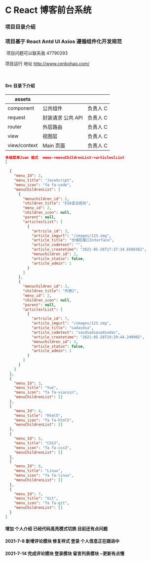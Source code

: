 # C React 博客前台系统

### 项目目录介绍

### 项目基于 React Antd UI Axios 遵循组件化开发规范

​ 项目问题可以联系我 47790293

项目运行 地址 http://www.cenbohao.com/

​

#### Src 目录下介绍

| assets       |                   |          |
| ------------ | ----------------- | -------- |
| component    | 公共组件          | 负责人 C |
| request      | 封装请求 公共 API | 负责人 C |
| router       | 外层路由          | 负责人 C |
| view         | 视图层            | 负责人 C |
| view/context | Main 页面         | 负责人 C |

```json
多级菜单Json 格式  menu->menuChildrenList->articleslList
[

  {
    "menu_Id": 2,
    "menu_title": "JavaScript",
    "menu_icon": "fa fa-code",
    "menuChildrenList": [
      {
        "menuchildren_id": 2,
        "children_title": "ES6语法规则",
        "menu_id": 2,
        "children_icon": null,
        "parent": null,
        "articleslList": [
          {
            "artricle_id": 3,
            "article_imgurl": "/images/123.img",
            "article_title": "仓储层接口Interface",
            "article_codetext": "",
            "article_createtime": "2021-05-26T17:37:34.6500362",
            "menuchildren_id": 2,
            "article_status": false,
            "article_admin": 1
          }
        ]
      },
      {
        "menuchildren_id": 3,
        "children_title": "列表2",
        "menu_id": 2,
        "children_icon": null,
        "parent": null,
        "articleslList": [
          {
            "artricle_id": 7,
            "article_imgurl": "/images/123.img",
            "article_title": "sadasdsa",
            "article_codetext": "sasdsadsasadsadas",
            "article_createtime": "2021-05-28T19:29:44.249965",
            "menuchildren_id": 3,
            "article_status": false,
            "article_admin": 1
          }
        ]
      }
    ]
  },
  {
    "menu_Id": 3,
    "menu_title": "Vue",
    "menu_icon": "fa fa-viacoin",
    "menuChildrenList": []
  },
  {
    "menu_Id": 4,
    "menu_title": "Html5",
    "menu_icon": "fa fa-html5",
    "menuChildrenList": []
  },
  {
    "menu_Id": 5,
    "menu_title": "CSS3",
    "menu_icon": "fa fa-css3",
    "menuChildrenList": []
  },
  {
    "menu_Id": 6,
    "menu_title": "Linux",
    "menu_icon": "fa fa-linux",
    "menuChildrenList": []
  },
  {
    "menu_Id": 7,
    "menu_title": "Git",
    "menu_icon": "fa fa-git",
    "menuChildrenList": []
  }
]
```

#### 增加 个人介绍 已经代码高亮模式切换 目前还有点问题

#### 2021-7-8 新增评论模块 修复样式 登录 个人信息正在跟进中

#### 2021-7-14 完成评论模块 登录模块 留言列表模块 ~更新有点慢
